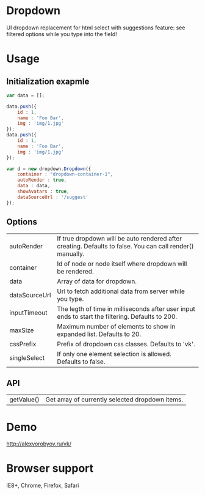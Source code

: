 # Dropdown
UI dropdown replacement for html select with suggestions feature: see filtered options while you type into the field!

# Usage
## Initialization exapmle

```javascript
var data = [];

data.push({
    id : 1,
    name : 'Foo Bar',
    img : 'img/1.jpg'
});
data.push({
    id : 1,
    name : 'Foo Bar',
    img : 'img/1.jpg'
});

var d = new dropdown.Dropdown({
    container : "dropdown-container-1",
    autoRender : true,
    data : data,
    showAvatars : true,
    dataSourceUrl : '/suggest'
});
```

## Options
<table>
    <tr>
        <td>autoRender</td><td>If true dropdown will be auto rendered after creating. Defaults to false. You can call render() manually.</td>
    </tr>
    <tr>
        <td>container</td><td>Id of node or node itself where dropdown will be rendered.</td>
    </tr>
    <tr>
        <td>data</td><td>Array of data for dropdown.</td>
    </tr>
    <tr>
        <td>dataSourceUrl</td><td>Url to fetch additional data from server while you type.</td>
    </tr>
    <tr>
        <td>inputTimeout</td><td>The legth of time in milliseconds after user input ends to start the filtering. Defaults to 200.</td>
    </tr>
    <tr>
        <td>maxSize</td><td>Maximum number of elements to show in expanded list. Defaults to 20.</td>
    </tr>
    <tr>
        <td>cssPrefix</td><td>Prefix of dropdown css classes. Defaults to 'vk'.</td>
    </tr>
    <tr>
        <td>singleSelect</td><td>If only one element selection is allowed. Defaults to false.</td>
    </tr>
</table>


## API
<table>
    <tr>
        <td>getValue()</td><td>Get array of currently selected dropdown items.</td>
    </tr>
</table>

# Demo

http://alexvorobyov.ru/vk/

# Browser support

IE8+, Chrome, Firefox, Safari